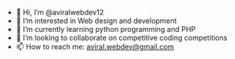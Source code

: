 - 👋 Hi, I’m @aviralwebdev12
- 👀 I’m interested in Web design and development 
- 🌱 I’m currently learning python programming and PHP
- 💞️ I’m looking to collaborate on competitive coding competitions 
- 📫 How to reach me: aviral.webdev@gmail.com

<!---
aviralwebdev12/aviralwebdev12 is a ✨ special ✨ repository because its `README.md` (this file) appears on your GitHub profile.
You can click the Preview link to take a look at your changes.
--->
